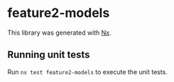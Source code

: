 # feature2-models

This library was generated with [Nx](https://nx.dev).

## Running unit tests

Run `nx test feature2-models` to execute the unit tests.
